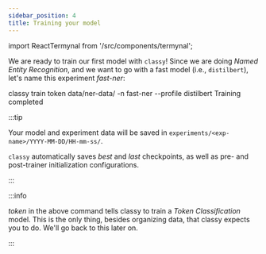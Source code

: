 ```yaml
---
sidebar_position: 4
title: Training your model
---
```


import ReactTermynal from '/src/components/termynal';

We are ready to train our first model with `classy`!
Since we are doing *Named Entity Recognition*, and we want to go with a fast model (i.e., `distilbert`),
let's name this experiment *fast-ner*:

<ReactTermynal>
  <span data-ty="input">classy train token data/ner-data/ -n fast-ner --profile distilbert</span>
  <span data-ty="progress"></span>
  <span data-ty>Training completed</span>
</ReactTermynal>

<p />


:::tip

Your model and experiment data will be saved in `experiments/<exp-name>/YYYY-MM-DD/HH-mm-ss/`.

`classy` automatically saves *best* and *last* checkpoints, as well as pre- and post-trainer initialization configurations.

:::

:::info

*token* in the above command tells classy to train a *Token Classification* model. This is the only thing, besides
organizing data, that classy expects you to do. We'll go back to this later on.

:::
